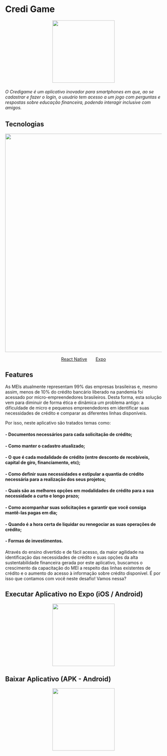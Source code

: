 <h1> Credi Game </h1>

<p align="center">
<img width="200" height="auto" src="https://d1wp6m56sqw74a.cloudfront.net/~assets/20e391a70cdc8e828ad8a3708a190409"/> 
 </p>
<h6> O Credigame é um aplicativo inovador para smartphones em que, ao se cadastrar e fazer o login, o usuário tem acesso a um jogo com perguntas e respostas sobre educação financeira, podendo interagir inclusive com amigos. </h6>

## Tecnologias

<div>
<p align="center">
<img width="700" heigth="auto" src="https://www.hammermarketing.com/wp-content/uploads/sites/2/2020/11/react-native_large.jpg"/> 
 </p>
</div>
<p align="center">
 <a href="https://reactnative.dev/">React Native</a> &nbsp &nbsp &nbsp <a href="https://expo.io/">Expo</a>

## Features

As MEIs atualmente representam 99% das empresas brasileiras e, mesmo assim, menos de 10% do crédito bancário liberado na pandemia foi acessado por micro-empreendedores brasileiros. Desta forma, esta solução vem para diminuir de forma ética e dinâmica um problema antigo: a dificuldade de micro e pequenos empreendedores em identificar suas necessidades de crédito e comparar as diferentes linhas disponíveis.

Por isso, neste aplicativo são tratados temas como:

<h4>- Documentos necessários para cada solicitação de crédito;</h4>
<h4>- Como manter o cadastro atualizado;</h4>
<h4>- O que é cada modalidade de crédito (entre desconto de recebíveis, capital de giro, financiamento, etc);</h4>
<h4>- Como definir suas necessidades e estipular a quantia de crédito necessária para a realização dos seus projetos;</h4>
<h4>- Quais são as melhores opções em modalidades de crédito para a sua necessidade a curto e longo prazo;</h4>
<h4>- Como acompanhar suas solicitações e garantir que você consiga mantê-las pagas em dia;</h4>
<h4>- Quando é a hora certa de liquidar ou renegociar as suas operações de crédito;</h4>
<h4>- Formas de investimentos.</h4>

Através do ensino divertido e de fácil acesso, da maior agilidade na identificação das necessidades de crédito e suas opções da alta sustentabilidade financeira gerada por este aplicativo, buscamos o crescimento da capacitação do MEI a respeito das linhas existentes de crédito e o aumento do acesso à informação sobre crédito disponível.
É por isso que contamos com você neste desafio! Vamos nessa?

## Executar Aplicativo no Expo (iOS / Android)

<p align="center">
<img width="200" height="auto" src="https://user-images.githubusercontent.com/61213894/133006697-6f541650-ac67-41bf-b5c7-3d5a90124e59.png"/> 
 </p>

## Baixar Aplicativo (APK - Android)

<p align="center">
<img width="200" height="auto" src=""/> 
 </p>
